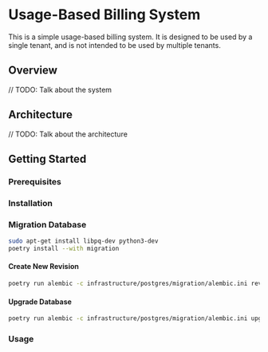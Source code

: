 # Usage-Based Billing System

This is a simple usage-based billing system. It is designed to be used by a single tenant, and is not intended to be
used by multiple tenants.

## Overview

// TODO: Talk about the system

## Architecture

// TODO: Talk about the architecture

## Getting Started

### Prerequisites

### Installation

### Migration Database

```bash
sudo apt-get install libpq-dev python3-dev
poetry install --with migration
```

#### Create New Revision

```bash
poetry run alembic -c infrastructure/postgres/migration/alembic.ini revision --autogenerate --rev-id 002 -m "Added Product"
```

#### Upgrade Database

```bash
poetry run alembic -c infrastructure/postgres/migration/alembic.ini upgrade head
```

### Usage

